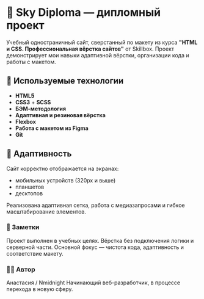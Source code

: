 # 🌌 Sky Diploma — дипломный проект

Учебный одностраничный сайт, сверстанный по макету из курса **"HTML и CSS. Профессиональная вёрстка сайтов"** от Skillbox. Проект демонстрирует мои навыки адаптивной вёрстки, организации кода и работы с макетом.

## 🔧 Используемые технологии

- **HTML5**
- **CSS3** + **SCSS**
- **БЭМ-методология**
- **Адаптивная и резиновая вёрстка**
- **Flexbox**
- **Работа с макетом из Figma**
- **Git**

## 📱 Адаптивность

Сайт корректно отображается на экранах:
- мобильных устройств (320px и выше)
- планшетов
- десктопов

Реализована адаптивная сетка, работа с медиазапросами и гибкое масштабирование элементов.

### 📌 Заметки
Проект выполнен в учебных целях. Вёрстка без подключения логики и серверной части. Основной фокус — чистота кода, адаптивность и соответствие макету.

### 🙋‍♀️ Автор
Анастасия / Nmidnight
Начинающий веб-разработчик, в процессе перехода в новую сферу.
